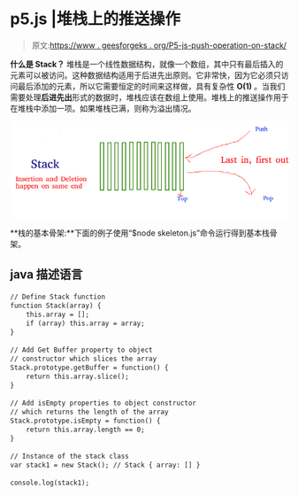 # p5.js |堆栈上的推送操作

> 原文:[https://www . geesforgeks . org/P5-js-push-operation-on-stack/](https://www.geeksforgeeks.org/p5-js-push-operation-on-stack/)

**什么是 Stack？**
堆栈是一个线性数据结构，就像一个数组，其中只有最后插入的元素可以被访问。这种数据结构适用于后进先出原则。它非常快，因为它必须只访问最后添加的元素，所以它需要恒定的时间来这样做，具有复杂性 **O(1)** 。当我们需要处理**后进先出**形式的数据时，堆栈应该在数组上使用。堆栈上的推送操作用于在堆栈中添加一项。如果堆栈已满，则称为溢出情况。

![stack](img/91f929ba5f7179300fc713d1f8126678.png)

**栈的基本骨架:**下面的例子使用“$node skeleton.js”命令运行得到基本栈骨架。

## java 描述语言

```
// Define Stack function
function Stack(array) {
    this.array = [];
    if (array) this.array = array;
}

// Add Get Buffer property to object
// constructor which slices the array
Stack.prototype.getBuffer = function() {
    return this.array.slice();
}

// Add isEmpty properties to object constructor
// which returns the length of the array
Stack.prototype.isEmpty = function() {
    return this.array.length == 0;
}

// Instance of the stack class
var stack1 = new Stack(); // Stack { array: [] }

console.log(stack1);
```